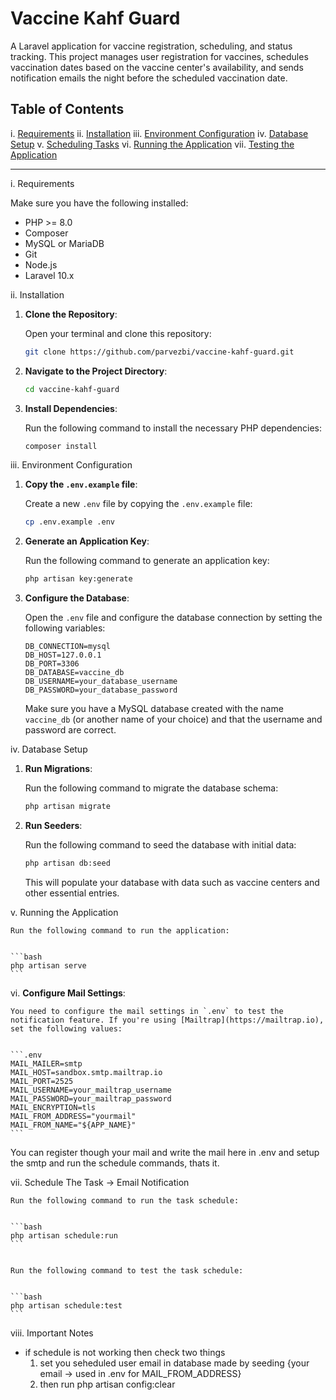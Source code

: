 # Vaccine Kahf Guard

A Laravel application for vaccine registration, scheduling, and status tracking. This project manages user registration for vaccines, schedules vaccination dates based on the vaccine center's availability, and sends notification emails the night before the scheduled vaccination date.

## Table of Contents

i. [Requirements](#requirements)
ii. [Installation](#installation)
iii. [Environment Configuration](#environment-configuration)
iv. [Database Setup](#database-setup)
v. [Scheduling Tasks](#scheduling-tasks)
vi. [Running the Application](#running-the-application)
vii. [Testing the Application](#testing-the-application)

---

i. Requirements

Make sure you have the following installed:

- PHP >= 8.0
- Composer
- MySQL or MariaDB
- Git
- Node.js
- Laravel 10.x

ii. Installation

1. **Clone the Repository**:

    Open your terminal and clone this repository:

    ```bash
    git clone https://github.com/parvezbi/vaccine-kahf-guard.git
    ```

2. **Navigate to the Project Directory**:

    ```bash
    cd vaccine-kahf-guard
    ```

3. **Install Dependencies**:

    Run the following command to install the necessary PHP dependencies:

    ```bash
    composer install
    ```

iii. Environment Configuration

1. **Copy the `.env.example` file**:

    Create a new `.env` file by copying the `.env.example` file:

    ```bash
    cp .env.example .env
    ```

2. **Generate an Application Key**:

    Run the following command to generate an application key:

    ```bash
    php artisan key:generate
    ```

3. **Configure the Database**:

    Open the `.env` file and configure the database connection by setting the following variables:

    ```env
    DB_CONNECTION=mysql
    DB_HOST=127.0.0.1
    DB_PORT=3306
    DB_DATABASE=vaccine_db
    DB_USERNAME=your_database_username
    DB_PASSWORD=your_database_password
    ```

    Make sure you have a MySQL database created with the name `vaccine_db` (or another name of your choice) and that the username and password are correct.

iv. Database Setup

1. **Run Migrations**:

    Run the following command to migrate the database schema:

    ```bash
    php artisan migrate
    ```

2. **Run Seeders**:

    Run the following command to seed the database with initial data:

    ```bash
    php artisan db:seed
    ```

    This will populate your database with data such as vaccine centers and other essential entries.

v. Running the Application

    Run the following command to run the application:


    ```bash
    php artisan serve
    ```

vi. **Configure Mail Settings**:

    You need to configure the mail settings in `.env` to test the notification feature. If you're using [Mailtrap](https://mailtrap.io), set the following values:


    ```.env
    MAIL_MAILER=smtp
    MAIL_HOST=sandbox.smtp.mailtrap.io
    MAIL_PORT=2525
    MAIL_USERNAME=your_mailtrap_username
    MAIL_PASSWORD=your_mailtrap_password
    MAIL_ENCRYPTION=tls
    MAIL_FROM_ADDRESS="yourmail"
    MAIL_FROM_NAME="${APP_NAME}"
    ```

   You can register though your mail and write the mail here in .env and setup the smtp and run the schedule commands, thats it.

vii. Schedule The Task -> Email Notification

    Run the following command to run the task schedule:


    ```bash
    php artisan schedule:run
    ```


    Run the following command to test the task schedule:


    ```bash
    php artisan schedule:test
    ```

viii. Important Notes
- if schedule is not working then check two things
	1. set you seheduled user email in database made by seeding {your email -> used in .env for MAIL_FROM_ADDRESS}
	2. then run php artisan config:clear
